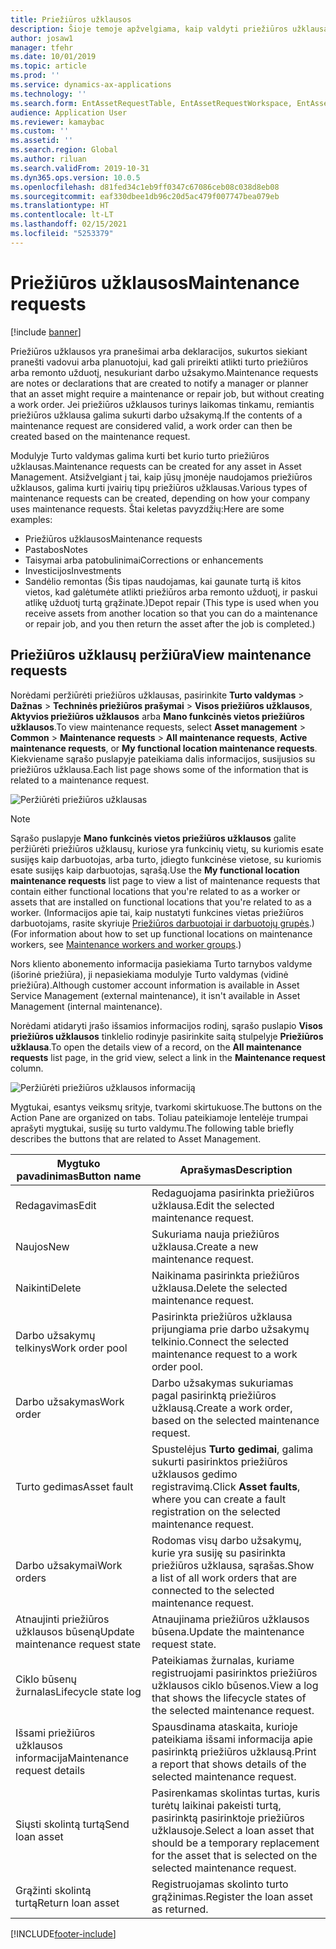 ```yaml
---
title: Priežiūros užklausos
description: Šioje temoje apžvelgiama, kaip valdyti priežiūros užklausas modulyje Turto valdymas.
author: josaw1
manager: tfehr
ms.date: 10/01/2019
ms.topic: article
ms.prod: ''
ms.service: dynamics-ax-applications
ms.technology: ''
ms.search.form: EntAssetRequestTable, EntAssetRequestWorkspace, EntAssetRequestActivePart, EntAssetRequestWorkOrderActive, EntAssetRequestType, EntAssetRequestTableCreateWO, EntAssetRequestTableLookup, EntAssetRequestTableActivePart, EntAssetMobileRequestDetails
audience: Application User
ms.reviewer: kamaybac
ms.custom: ''
ms.assetid: ''
ms.search.region: Global
ms.author: riluan
ms.search.validFrom: 2019-10-31
ms.dyn365.ops.version: 10.0.5
ms.openlocfilehash: d81fed34c1eb9ff0347c67086ceb08c038d8eb08
ms.sourcegitcommit: eaf330dbee1db96c20d5ac479f007747bea079eb
ms.translationtype: HT
ms.contentlocale: lt-LT
ms.lasthandoff: 02/15/2021
ms.locfileid: "5253379"
---
```

# <a name="maintenance-requests"></a><span data-ttu-id="ff022-103">Priežiūros užklausos</span><span class="sxs-lookup"><span data-stu-id="ff022-103">Maintenance requests</span></span>

[!include [banner](../../includes/banner.md)]

 

<span data-ttu-id="ff022-104">Priežiūros užklausos yra pranešimai arba deklaracijos, sukurtos siekiant pranešti vadovui arba planuotojui, kad gali prireikti atlikti turto priežiūros arba remonto užduotį, nesukuriant darbo užsakymo.</span><span class="sxs-lookup"><span data-stu-id="ff022-104">Maintenance requests are notes or declarations that are created to notify a manager or planner that an asset might require a maintenance or repair job, but without creating a work order.</span></span> <span data-ttu-id="ff022-105">Jei priežiūros užklausos turinys laikomas tinkamu, remiantis priežiūros užklausa galima sukurti darbo užsakymą.</span><span class="sxs-lookup"><span data-stu-id="ff022-105">If the contents of a maintenance request are considered valid, a work order can then be created based on the maintenance request.</span></span>

<span data-ttu-id="ff022-106">Modulyje Turto valdymas galima kurti bet kurio turto priežiūros užklausas.</span><span class="sxs-lookup"><span data-stu-id="ff022-106">Maintenance requests can be created for any asset in Asset Management.</span></span> <span data-ttu-id="ff022-107">Atsižvelgiant į tai, kaip jūsų įmonėje naudojamos priežiūros užklausos, galima kurti įvairių tipų priežiūros užklausas.</span><span class="sxs-lookup"><span data-stu-id="ff022-107">Various types of maintenance requests can be created, depending on how your company uses maintenance requests.</span></span> <span data-ttu-id="ff022-108">Štai keletas pavyzdžių:</span><span class="sxs-lookup"><span data-stu-id="ff022-108">Here are some examples:</span></span>

- <span data-ttu-id="ff022-109">Priežiūros užklausos</span><span class="sxs-lookup"><span data-stu-id="ff022-109">Maintenance requests</span></span>
- <span data-ttu-id="ff022-110">Pastabos</span><span class="sxs-lookup"><span data-stu-id="ff022-110">Notes</span></span>
- <span data-ttu-id="ff022-111">Taisymai arba patobulinimai</span><span class="sxs-lookup"><span data-stu-id="ff022-111">Corrections or enhancements</span></span>
- <span data-ttu-id="ff022-112">Investicijos</span><span class="sxs-lookup"><span data-stu-id="ff022-112">Investments</span></span>
- <span data-ttu-id="ff022-113">Sandėlio remontas (Šis tipas naudojamas, kai gaunate turtą iš kitos vietos, kad galėtumėte atlikti priežiūros arba remonto užduotį, ir paskui atlikę užduotį turtą grąžinate.)</span><span class="sxs-lookup"><span data-stu-id="ff022-113">Depot repair (This type is used when you receive assets from another location so that you can do a maintenance or repair job, and you then return the asset after the job is completed.)</span></span>

## <a name="view-maintenance-requests"></a><span data-ttu-id="ff022-114">Priežiūros užklausų peržiūra</span><span class="sxs-lookup"><span data-stu-id="ff022-114">View maintenance requests</span></span>

<span data-ttu-id="ff022-115">Norėdami peržiūrėti priežiūros užklausas, pasirinkite **Turto valdymas** \> **Dažnas** \> **Techninės priežiūros prašymai** \> **Visos priežiūros užklausos**, **Aktyvios priežiūros užklausos** arba **Mano funkcinės vietos priežiūros užklausos**.</span><span class="sxs-lookup"><span data-stu-id="ff022-115">To view maintenance requests, select **Asset management** \> **Common** \> **Maintenance requests** \> **All maintenance requests**, **Active maintenance requests**, or **My functional location maintenance requests**.</span></span> <span data-ttu-id="ff022-116">Kiekviename sąrašo puslapyje pateikiama dalis informacijos, susijusios su priežiūros užklausa.</span><span class="sxs-lookup"><span data-stu-id="ff022-116">Each list page shows some of the information that is related to a maintenance request.</span></span>

![Peržiūrėti priežiūros užklausas](media/01-manage-maintenance-requests.png)

> [!NOTE]
> <span data-ttu-id="ff022-118">Sąrašo puslapyje **Mano funkcinės vietos priežiūros užklausos** galite peržiūrėti priežiūros užklausų, kuriose yra funkcinių vietų, su kuriomis esate susijęs kaip darbuotojas, arba turto, įdiegto funkcinėse vietose, su kuriomis esate susijęs kaip darbuotojas, sąrašą.</span><span class="sxs-lookup"><span data-stu-id="ff022-118">Use the **My functional location maintenance requests** list page to view a list of maintenance requests that contain either functional locations that you're related to as a worker or assets that are installed on functional locations that you're related to as a worker.</span></span> <span data-ttu-id="ff022-119">(Informacijos apie tai, kaip nustatyti funkcines vietas priežiūros darbuotojams, rasite skyriuje [Priežiūros darbuotojai ir darbuotojų grupės](../setup-for-objects/workers-and-worker-groups.md).)</span><span class="sxs-lookup"><span data-stu-id="ff022-119">(For information about how to set up functional locations on maintenance workers, see [Maintenance workers and worker groups](../setup-for-objects/workers-and-worker-groups.md).)</span></span>
> 
> <span data-ttu-id="ff022-120">Nors kliento abonemento informacija pasiekiama Turto tarnybos valdyme (išorinė priežiūra), ji nepasiekiama modulyje Turto valdymas (vidinė priežiūra).</span><span class="sxs-lookup"><span data-stu-id="ff022-120">Although customer account information is available in Asset Service Management (external maintenance), it isn't available in Asset Management (internal maintenance).</span></span>

<span data-ttu-id="ff022-121">Norėdami atidaryti įrašo išsamios informacijos rodinį, sąrašo puslapio **Visos priežiūros užklausos** tinklelio rodinyje pasirinkite saitą stulpelyje **Priežiūros užklausa**.</span><span class="sxs-lookup"><span data-stu-id="ff022-121">To open the details view of a record, on the **All maintenance requests** list page, in the grid view, select a link in the **Maintenance request** column.</span></span>

![Peržiūrėti priežiūros užklausos informaciją](media/02-manage-maintenance-requests.png)

<span data-ttu-id="ff022-123">Mygtukai, esantys veiksmų srityje, tvarkomi skirtukuose.</span><span class="sxs-lookup"><span data-stu-id="ff022-123">The buttons on the Action Pane are organized on tabs.</span></span> <span data-ttu-id="ff022-124">Toliau pateikiamoje lentelėje trumpai aprašyti mygtukai, susiję su turto valdymu.</span><span class="sxs-lookup"><span data-stu-id="ff022-124">The following table briefly describes the buttons that are related to Asset Management.</span></span>

| <span data-ttu-id="ff022-125">Mygtuko pavadinimas</span><span class="sxs-lookup"><span data-stu-id="ff022-125">Button name</span></span>                      | <span data-ttu-id="ff022-126">Aprašymas</span><span class="sxs-lookup"><span data-stu-id="ff022-126">Description</span></span> |
|----------------------------------|-------------|
| <span data-ttu-id="ff022-127">Redagavimas</span><span class="sxs-lookup"><span data-stu-id="ff022-127">Edit</span></span>                             | <span data-ttu-id="ff022-128">Redaguojama pasirinkta priežiūros užklausa.</span><span class="sxs-lookup"><span data-stu-id="ff022-128">Edit the selected maintenance request.</span></span> |
| <span data-ttu-id="ff022-129">Naujos</span><span class="sxs-lookup"><span data-stu-id="ff022-129">New</span></span>                              | <span data-ttu-id="ff022-130">Sukuriama nauja priežiūros užklausa.</span><span class="sxs-lookup"><span data-stu-id="ff022-130">Create a new maintenance request.</span></span> |
| <span data-ttu-id="ff022-131">Naikinti</span><span class="sxs-lookup"><span data-stu-id="ff022-131">Delete</span></span>                           | <span data-ttu-id="ff022-132">Naikinama pasirinkta priežiūros užklausa.</span><span class="sxs-lookup"><span data-stu-id="ff022-132">Delete the selected maintenance request.</span></span> |
| <span data-ttu-id="ff022-133">Darbo užsakymų telkinys</span><span class="sxs-lookup"><span data-stu-id="ff022-133">Work order pool</span></span>                  | <span data-ttu-id="ff022-134">Pasirinkta priežiūros užklausa prijungiama prie darbo užsakymų telkinio.</span><span class="sxs-lookup"><span data-stu-id="ff022-134">Connect the selected maintenance request to a work order pool.</span></span> |
| <span data-ttu-id="ff022-135">Darbo užsakymas</span><span class="sxs-lookup"><span data-stu-id="ff022-135">Work order</span></span>                       | <span data-ttu-id="ff022-136">Darbo užsakymas sukuriamas pagal pasirinktą priežiūros užklausą.</span><span class="sxs-lookup"><span data-stu-id="ff022-136">Create a work order, based on the selected maintenance request.</span></span> |
| <span data-ttu-id="ff022-137">Turto gedimas</span><span class="sxs-lookup"><span data-stu-id="ff022-137">Asset fault</span></span>                      | <span data-ttu-id="ff022-138">Spustelėjus **Turto gedimai**, galima sukurti pasirinktos priežiūros užklausos gedimo registravimą.</span><span class="sxs-lookup"><span data-stu-id="ff022-138">Click **Asset faults**, where you can create a fault registration on the selected maintenance request.</span></span> |
| <span data-ttu-id="ff022-139">Darbo užsakymai</span><span class="sxs-lookup"><span data-stu-id="ff022-139">Work orders</span></span>                      | <span data-ttu-id="ff022-140">Rodomas visų darbo užsakymų, kurie yra susiję su pasirinkta priežiūros užklausa, sąrašas.</span><span class="sxs-lookup"><span data-stu-id="ff022-140">Show a list of all work orders that are connected to the selected maintenance request.</span></span> |
| <span data-ttu-id="ff022-141">Atnaujinti priežiūros užklausos būseną</span><span class="sxs-lookup"><span data-stu-id="ff022-141">Update maintenance request state</span></span> | <span data-ttu-id="ff022-142">Atnaujinama priežiūros užklausos būsena.</span><span class="sxs-lookup"><span data-stu-id="ff022-142">Update the maintenance request state.</span></span> |
| <span data-ttu-id="ff022-143">Ciklo būsenų žurnalas</span><span class="sxs-lookup"><span data-stu-id="ff022-143">Lifecycle state log</span></span>              | <span data-ttu-id="ff022-144">Pateikiamas žurnalas, kuriame registruojami pasirinktos priežiūros užklausos ciklo būsenos.</span><span class="sxs-lookup"><span data-stu-id="ff022-144">View a log that shows the lifecycle states of the selected maintenance request.</span></span> |
| <span data-ttu-id="ff022-145">Išsami priežiūros užklausos informacija</span><span class="sxs-lookup"><span data-stu-id="ff022-145">Maintenance request details</span></span>      | <span data-ttu-id="ff022-146">Spausdinama ataskaita, kurioje pateikiama išsami informacija apie pasirinktą priežiūros užklausą.</span><span class="sxs-lookup"><span data-stu-id="ff022-146">Print a report that shows details of the selected maintenance request.</span></span> |
| <span data-ttu-id="ff022-147">Siųsti skolintą turtą</span><span class="sxs-lookup"><span data-stu-id="ff022-147">Send loan asset</span></span>                  | <span data-ttu-id="ff022-148">Pasirenkamas skolintas turtas, kuris turėtų laikinai pakeisti turtą, pasirinktą pasirinktoje priežiūros užklausoje.</span><span class="sxs-lookup"><span data-stu-id="ff022-148">Select a loan asset that should be a temporary replacement for the asset that is selected on the selected maintenance request.</span></span> |
| <span data-ttu-id="ff022-149">Grąžinti skolintą turtą</span><span class="sxs-lookup"><span data-stu-id="ff022-149">Return loan asset</span></span>                | <span data-ttu-id="ff022-150">Registruojamas skolinto turto grąžinimas.</span><span class="sxs-lookup"><span data-stu-id="ff022-150">Register the loan asset as returned.</span></span> |



[!INCLUDE[footer-include](../../../includes/footer-banner.md)]
